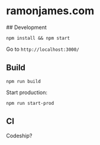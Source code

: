 # ramonjames.com

## Development

```
npm install && npm start
```

Go to `http://localhost:3000/`

## Build

```
npm run build
```

Start production:

```
npm run start-prod
```

## CI
Codeship?
